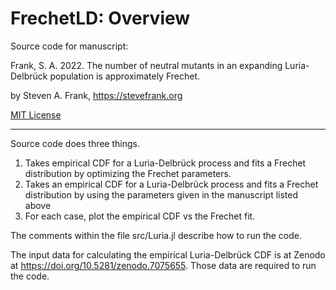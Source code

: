 # FrechetLD: Overview

Source code for manuscript:

Frank, S. A. 2022. The number of neutral mutants in an expanding Luria-Delbrück population is approximately Frechet.

by Steven A. Frank, https://stevefrank.org

[MIT License](https://opensource.org/licenses/MIT)

---

Source code does three things.

1. Takes empirical CDF for a Luria-Delbrück process and fits a Frechet distribution by optimizing the Frechet parameters.
2. Takes an empirical CDF for a Luria-Delbrück process and fits a Frechet distribution by using the parameters given in the manuscript listed above
3. For each case, plot the empirical CDF vs the Frechet fit.

The comments within the file src/Luria.jl describe how to run the code.

The input data for calculating the empirical Luria-Delbrück CDF is at Zenodo at https://doi.org/10.5281/zenodo.7075655. Those data are required to run the code.